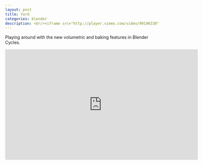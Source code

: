 ```yaml
---
layout: post
title: Yard
categories: blender
description: <br/><iframe src="http://player.vimeo.com/video/99196330"  width="627" height="360" frameborder="0" webkitAllowFullScreen mozallowfullscreen allowFullScreen></iframe>
---
```

 
Playing around with the new volumetric and baking features in Blender Cycles. 

<iframe src="http://player.vimeo.com/video/99196330"  width="627" height="360" frameborder="0" webkitAllowFullScreen mozallowfullscreen allowFullScreen></iframe>
